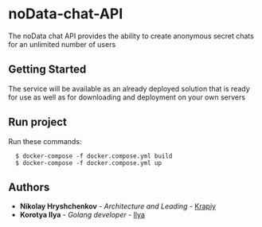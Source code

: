 # noData-chat-API

The noData chat API provides the ability to create anonymous secret chats for an unlimited number of users

## Getting Started

The service will be available as an already deployed solution that is ready for use as well as for downloading and deployment on your own servers

## Run project

Run these commands:
```
  $ docker-compose -f docker.compose.yml build
  $ docker-compose -f docker.compose.yml up
```

## Authors

* **Nikolay Hryshchenkov** - *Architecture and Leading* - [Krapiy](https://github.com/Krapiy)
* **Korotya Ilya** - *Golang developer* - [Ilya](https://github.com/ilya-korotya)
